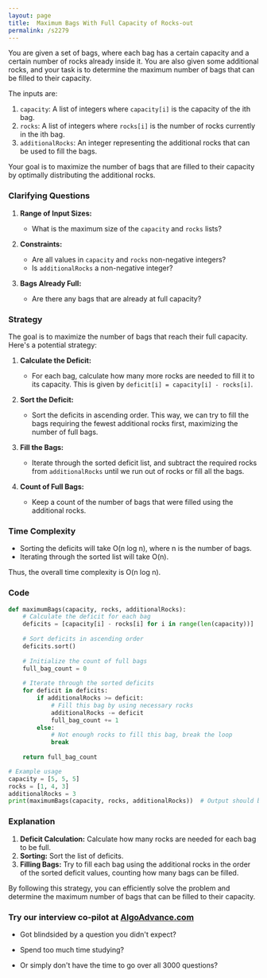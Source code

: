 ```yaml
---
layout: page
title:  Maximum Bags With Full Capacity of Rocks-out
permalink: /s2279
---
```


You are given a set of bags, where each bag has a certain capacity and a certain number of rocks already inside it. You are also given some additional rocks, and your task is to determine the maximum number of bags that can be filled to their capacity.

The inputs are:

1. `capacity`: A list of integers where `capacity[i]` is the capacity of the ith bag.
2. `rocks`: A list of integers where `rocks[i]` is the number of rocks currently in the ith bag.
3. `additionalRocks`: An integer representing the additional rocks that can be used to fill the bags.

Your goal is to maximize the number of bags that are filled to their capacity by optimally distributing the additional rocks.

### Clarifying Questions

1. **Range of Input Sizes:**
   - What is the maximum size of the `capacity` and `rocks` lists?
   
2. **Constraints:**
   - Are all values in `capacity` and `rocks` non-negative integers?
   - Is `additionalRocks` a non-negative integer?
   
3. **Bags Already Full:**
   - Are there any bags that are already at full capacity?

### Strategy

The goal is to maximize the number of bags that reach their full capacity. Here's a potential strategy:

1. **Calculate the Deficit:**
   - For each bag, calculate how many more rocks are needed to fill it to its capacity. This is given by `deficit[i] = capacity[i] - rocks[i]`.

2. **Sort the Deficit:**
   - Sort the deficits in ascending order. This way, we can try to fill the bags requiring the fewest additional rocks first, maximizing the number of full bags.

3. **Fill the Bags:**
   - Iterate through the sorted deficit list, and subtract the required rocks from `additionalRocks` until we run out of rocks or fill all the bags.

4. **Count of Full Bags:**
   - Keep a count of the number of bags that were filled using the additional rocks.

### Time Complexity
- Sorting the deficits will take O(n log n), where n is the number of bags.
- Iterating through the sorted list will take O(n).

Thus, the overall time complexity is O(n log n).

### Code

```python
def maximumBags(capacity, rocks, additionalRocks):
    # Calculate the deficit for each bag
    deficits = [capacity[i] - rocks[i] for i in range(len(capacity))]
    
    # Sort deficits in ascending order
    deficits.sort()
    
    # Initialize the count of full bags
    full_bag_count = 0
    
    # Iterate through the sorted deficits
    for deficit in deficits:
        if additionalRocks >= deficit:
            # Fill this bag by using necessary rocks
            additionalRocks -= deficit
            full_bag_count += 1
        else:
            # Not enough rocks to fill this bag, break the loop
            break
    
    return full_bag_count

# Example usage
capacity = [5, 5, 5]
rocks = [1, 4, 3]
additionalRocks = 3
print(maximumBags(capacity, rocks, additionalRocks))  # Output should be 3
```

### Explanation

1. **Deficit Calculation:** Calculate how many rocks are needed for each bag to be full.
2. **Sorting:** Sort the list of deficits.
3. **Filling Bags:** Try to fill each bag using the additional rocks in the order of the sorted deficit values, counting how many bags can be filled.

By following this strategy, you can efficiently solve the problem and determine the maximum number of bags that can be filled to their capacity.


### Try our interview co-pilot at [AlgoAdvance.com](https://algoAdvance.com)

- Got blindsided by a question you didn't expect?

- Spend too much time studying?

- Or simply don't have the time to go over all 3000 questions?

